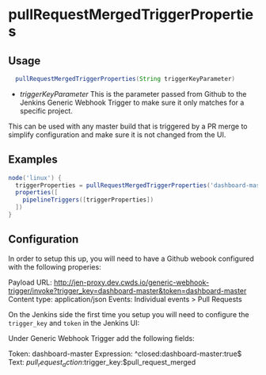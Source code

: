 # pullRequestMergedTriggerProperties

## Usage

```groovy
  pullRequestMergedTriggerProperties(String triggerKeyParameter)
```

* *triggerKeyParameter* This is the parameter passed from Github to the Jenkins Generic Webhook Trigger
to make sure it only matches for a specific project.

This can be used with any master build that is triggered by a PR merge to simplify configuration and make sure
it is not changed from the UI.

## Examples

```groovy
node('linux') {
  triggerProperties = pullRequestMergedTriggerProperties('dashboard-master')
  properties([
    pipelineTriggers([triggerProperties])
  ])
}
```

## Configuration

In order to setup this up, you will need to have a Github webook configured with the following properies:

Payload URL: http://jen-proxy.dev.cwds.io/generic-webhook-trigger/invoke?trigger_key=dashboard-master&token=dashboard-master
Content type: application/json
Events: Individual events > Pull Requests

On the Jenkins side the first time you setup you will need to configure the `trigger_key` and `token` in the Jenkins UI:

Under Generic Webhook Trigger add the following fields:

Token: dashboard-master
Expression: ^closed:dashboard-master:true$
Text: $pull_request_action:$trigger_key:$pull_request_merged
